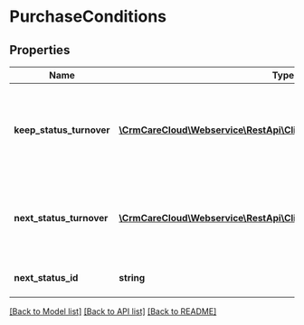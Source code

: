 # PurchaseConditions

## Properties
Name | Type | Description | Notes
------------ | ------------- | ------------- | -------------
**keep_status_turnover** | [**\CrmCareCloud\Webservice\RestApi\Client\Model\QualificationTurnover[]**](QualificationTurnover.md) | Missing turnover to keep current status in every active currency. | [optional] 
**next_status_turnover** | [**\CrmCareCloud\Webservice\RestApi\Client\Model\QualificationTurnover[]**](QualificationTurnover.md) | Missing turnover to the next status in every active currency. | [optional] 
**next_status_id** | **string** | ID of the following status. | [optional] 

[[Back to Model list]](../../README.md#documentation-for-models) [[Back to API list]](../../README.md#documentation-for-api-endpoints) [[Back to README]](../../README.md)

